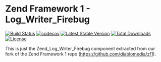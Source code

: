 Zend Framework 1 - Log_Writer_Firebug
============================
[![Build Status](https://travis-ci.org/diablomedia/zf1-log-writer-firebug.svg?branch=master)](https://travis-ci.org/diablomedia/zf1-log-writer-firebug)
[![codecov](https://codecov.io/gh/diablomedia/zf1-log-writer-firebug/branch/master/graph/badge.svg)](https://codecov.io/gh/diablomedia/zf1-log-writer-firebug)
[![Latest Stable Version](https://poser.pugx.org/diablomedia/zendframework1-log-writer-firebug/v/stable)](https://packagist.org/packages/diablomedia/zendframework1-log-writer-firebug)
[![Total Downloads](https://poser.pugx.org/diablomedia/zendframework1-log-writer-firebug/downloads)](https://packagist.org/packages/diablomedia/zendframework1-log-writer-firebug)
[![License](https://poser.pugx.org/diablomedia/zendframework1-log-writer-firebug/license)](https://packagist.org/packages/diablomedia/zendframework1-log-writer-firebug)

This is just the Zend_Log_Writer_Firebug component extracted from our fork of the Zend Framework 1 repo (https://github.com/diablomedia/zf1).
